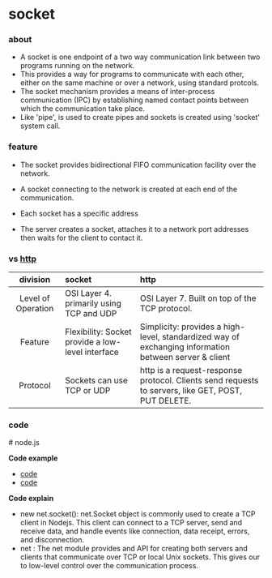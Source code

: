 # socket

### about

- A socket is one endpoint of a two way communication link between two programs running on the network.
- This provides a way for programs to communicate with each other, either on the same machine or over a network, using standard protcols.
- The socket mechanism provides a means of inter-process communication (IPC) by establishing named contact points between which the communication take place.
- Like 'pipe', is used to create pipes and sockets is created using 'socket' system call.

### feature

- The socket provides bidirectional FIFO communication facility over the network.
- A socket connecting to the network is created at each end of the communication.
- Each socket has a specific address

- The server creates a socket, attaches it to a network port addresses then waits for the client to contact it.

### vs [http](../H/HTTP.md)

|      division      | socket                                            | http                                                                                                  |
| :----------------: | :------------------------------------------------ | :---------------------------------------------------------------------------------------------------- |
| Level of Operation | OSI Layer 4. primarily using TCP and UDP          | OSI Layer 7. Built on top of the TCP protocol.                                                        |
|      Feature       | Flexibility: Socket provide a low-level interface | Simplicity: provides a high-level, standardized way of exchanging information between server & client |
|      Protocol      | Sockets can use TCP or UDP                        | http is a request-response protocol. Clients send requests to servers, like GET, POST, PUT DELETE.    |

### code

\# node.js

**Code example**

- [code](../../../Language/Javascript/node/implement/S/S_socket_server.js)
- [code](../../../Language/Javascript/node/implement/S/S_socket_client.js)

**Code explain**

- new net.socket(): net.Socket object is commonly used to create a TCP client in Nodejs. This client can connect to a TCP server, send and receive data, and handle events like connection, data receipt, errors, and disconnection.
- net             : The net module provides and API for creating both servers and clients that communicate over TCP or local Unix sockets. This gives our to low-level control over the communication process.

